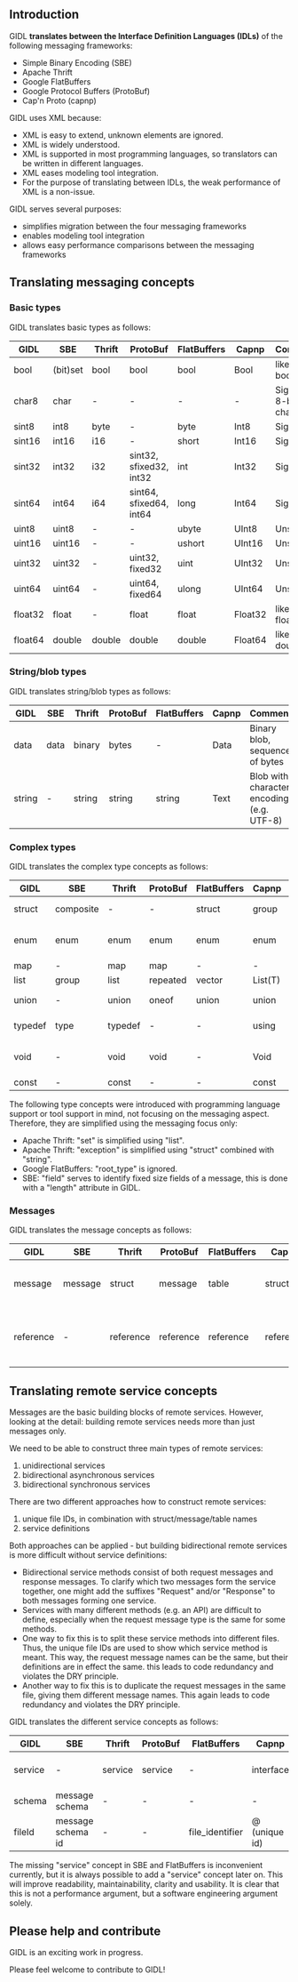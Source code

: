 ## Introduction
GIDL **translates between the Interface Definition Languages (IDLs)** of the following messaging frameworks:
- Simple Binary Encoding (SBE)
- Apache Thrift
- Google FlatBuffers
- Google Protocol Buffers (ProtoBuf)
- Cap'n Proto (capnp)

GIDL uses XML because:
- XML is easy to extend, unknown elements are ignored.
- XML is widely understood.
- XML is supported in most programming languages, so translators can be written in different languages.
- XML eases modeling tool integration.
- For the purpose of translating between IDLs, the weak performance of XML is a non-issue.

GIDL serves several purposes:
- simplifies migration between the four messaging frameworks
- enables modeling tool integration
- allows easy performance comparisons between the messaging frameworks

## Translating messaging concepts

### Basic types
GIDL translates basic types as follows:

GIDL    |SBE     |Thrift |ProtoBuf                |FlatBuffers |Capnp   |Comment
--------|--------|-------|------------------------|------------|--------|----
bool    |(bit)set|bool   |bool                    |bool        |Bool    |like Java boolean
char8   |char    |-      |-                       |-           |-       |Signed 8-bit char
sint8   |int8    |byte   |-                       |byte        |Int8    |Signed
sint16  |int16   |i16    |-                       |short       |Int16   |Signed
sint32  |int32   |i32    |sint32, sfixed32, int32 |int         |Int32   |Signed
sint64  |int64   |i64    |sint64, sfixed64, int64 |long        |Int64   |Signed
uint8   |uint8   |-      |-                       |ubyte       |UInt8   |Unsigned
uint16  |uint16  |-      |-                       |ushort      |UInt16  |Unsigned
uint32  |uint32  |-      |uint32, fixed32         |uint        |UInt32  |Unsigned
uint64  |uint64  |-      |uint64, fixed64         |ulong       |UInt64  |Unsigned
float32 |float   |-      |float                   |float       |Float32 |like Java float
float64 |double  |double |double                  |double      |Float64 |like Java double


### String/blob types
GIDL translates string/blob types as follows:

GIDL    |SBE     |Thrift |ProtoBuf |FlatBuffers |Capnp   |Comment
--------|--------|-------|---------|------------|--------|----
data    |data    |binary |bytes    |-           |Data    |Binary blob, sequence of bytes
string  |-       |string |string   |string      |Text    |Blob with character encoding (e.g. UTF-8)


### Complex types
GIDL translates the complex type concepts as follows:

GIDL   |SBE       |Thrift    |ProtoBuf |FlatBuffers |Capnp   |Comment
-------|----------|----------|---------|------------|--------|------------------------
struct |composite |-         |-        |struct      |group   |set of fields that are encapsulated
enum   |enum      |enum      |enum     |enum        |enum    |wow, the only concept present in all IDLs
map    |-         |map       |map      |-           |-       |like Java Map
list   |group     |list      |repeated |vector      |List(T) |like Java List
union  |-         |union     |oneof    |union       |union   |like C union (alternative space)
typedef|type      |typedef   |-        |-           |using   |Renaming primitive types
void   |-         |void      |void     |-           |Void    |like Java void, only needed for services/interfaces
const  |-         |const     |-        |-           |const   |constant value

The following type concepts were introduced with programming language support or tool support in mind, not focusing on the messaging aspect.
Therefore, they are simplified using the messaging focus only:
- Apache Thrift: "set" is simplified using "list".
- Apache Thrift: "exception" is simplified using "struct" combined with "string".
- Google FlatBuffers: "root_type" is ignored.
- SBE: "field" serves to identify fixed size fields of a message, this is done with a "length" attribute in GIDL.

### Messages
GIDL translates the message concepts as follows:

GIDL      |SBE               |Thrift    |ProtoBuf    |FlatBuffers     |Capnp         |Comment
----------|------------------|----------|------------|----------------|--------------|-----------------
message   |message           |struct    |message     |table           |struct        |encapsulates one transmitted message
reference |-                 |reference |reference   |reference       |reference     |references to another message, struct or table


## Translating remote service concepts
Messages are the basic building blocks of remote services. However, looking at the detail: building remote services needs more than just messages only. 

We need to be able to construct three main types of remote services:
1. unidirectional services
2. bidirectional asynchronous services
3. bidirectional synchronous services

There are two different approaches how to construct remote services:
1. unique file IDs, in combination with struct/message/table names
2. service definitions

Both approaches can be applied - but building bidirectional remote services is more difficult without service definitions:
* Bidirectional service methods consist of both request messages and response messages. To clarify which two messages form the service together, one might add the suffixes "Request" and/or "Response" to both messages forming one service.
* Services with many different methods (e.g. an API) are difficult to define, especially when the request message type is the same for some methods.
* One way to fix this is to split these service methods into different files. Thus, the unique file IDs are used to show which service method is meant. This way, the request message names can be the same, but their definitions are in effect the same. this leads to code redundancy and violates the DRY principle.
* Another way to fix this is to duplicate the request messages in the same file, giving them different message names. This again leads to code redundancy and violates the DRY principle.

GIDL translates the different service concepts as follows:

GIDL      |SBE               |Thrift    |ProtoBuf    |FlatBuffers     |Capnp         |Comment
----------|------------------|----------|------------|----------------|--------------|-----------------
service   |-                 |service   |service     |-               |interface     |collection of service methods
schema    |message schema    |-         |-           |-               |-             |Root XML element
fileId    |message schema id |-         |-           |file_identifier |@ (unique id) |unique file ID


The missing "service" concept in  SBE and FlatBuffers is inconvenient currently, but it is always possible to add a "service" concept later on.
This will improve readability, maintainability, clarity and usability. It is clear that this is not a performance argument, but a software engineering argument solely.

## Please help and contribute
GIDL is an exciting work in progress.

Please feel welcome to contribute to GIDL!